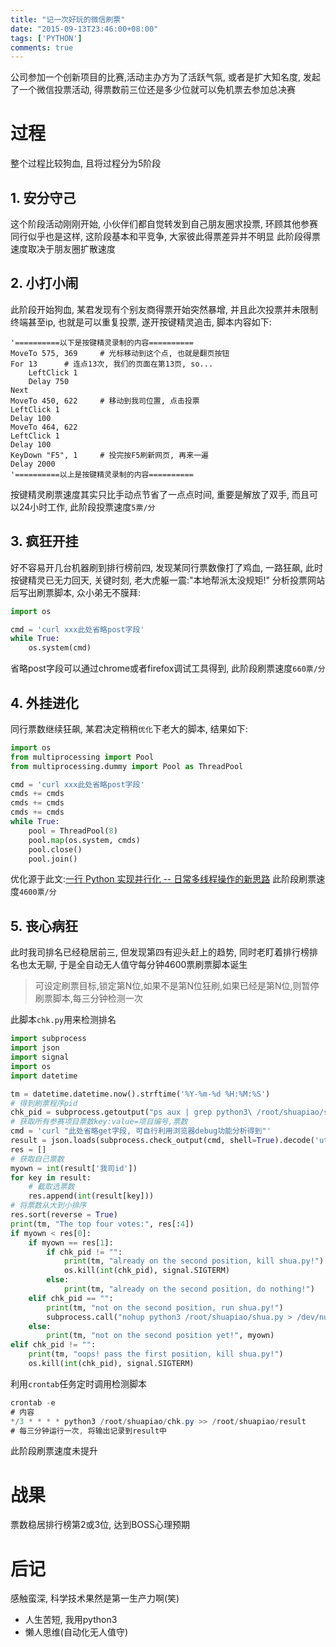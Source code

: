 ```yaml
---
title: "记一次好玩的微信刷票"
date: "2015-09-13T23:46:00+08:00"
tags: ['PYTHON']
comments: true
---
```



公司参加一个创新项目的比赛,活动主办方为了活跃气氛, 或者是扩大知名度, 发起了一个微信投票活动, 得票数前三位还是多少位就可以免机票去参加总决赛
# 过程
整个过程比较狗血, 且将过程分为5阶段
## 1. 安分守己
这个阶段活动刚刚开始, 小伙伴们都自觉转发到自己朋友圈求投票, 环顾其他参赛同行似乎也是这样, 这阶段基本和平竞争, 大家彼此得票差异并不明显
此阶段得票速度取决于朋友圈扩散速度
## 2. 小打小闹
此阶段开始狗血, 某君发现有个别友商得票开始突然暴增, 并且此次投票并未限制终端甚至ip, 也就是可以重复投票, 遂开按键精灵追击, 脚本内容如下:
```basic
'==========以下是按键精灵录制的内容==========
MoveTo 575, 369     # 光标移动到这个点, 也就是翻页按钮
For 13      # 连点13次, 我们的页面在第13页, so...
    LeftClick 1
    Delay 750
Next
MoveTo 450, 622     # 移动到我司位置, 点击投票
LeftClick 1
Delay 100
MoveTo 464, 622
LeftClick 1
Delay 100
KeyDown "F5", 1     # 投完按F5刷新网页, 再来一遍
Delay 2000
'==========以上是按键精灵录制的内容==========
```
按键精灵刷票速度其实只比手动点节省了一点点时间, 重要是解放了双手, 而且可以24小时工作, 此阶段投票速度`5票/分`
## 3. 疯狂开挂
好不容易开几台机器刷到排行榜前四, 发现某同行票数像打了鸡血, 一路狂飙, 此时按键精灵已无力回天, 关键时刻, 老大虎躯一震:"本地帮派太没规矩!" 分析投票网站后写出刷票脚本, 众小弟无不膜拜:
```python
import os

cmd = 'curl xxx此处省略post字段'
while True:
    os.system(cmd)
```
省略post字段可以通过chrome或者firefox调试工具得到, 此阶段刷票速度`660票/分`
## 4. 外挂进化
同行票数继续狂飙, 某君决定稍稍`优化`下老大的脚本, 结果如下:
```python
import os
from multiprocessing import Pool
from multiprocessing.dummy import Pool as ThreadPool

cmd = 'curl xxx此处省略post字段'
cmds += cmds
cmds += cmds
cmds += cmds
while True:
    pool = ThreadPool(8)
    pool.map(os.system, cmds)
    pool.close()
    pool.join()
```
优化源于此文:[一行 Python 实现并行化 -- 日常多线程操作的新思路](http://www.zhangzhibo.net/2014/02/01/parallelism-in-one-line/)
此阶段刷票速度`4600票/分`
## 5. 丧心病狂
此时我司排名已经稳居前三, 但发现第四有迎头赶上的趋势, 同时老盯着排行榜排名也太无聊, 于是全自动无人值守每分钟4600票刷票脚本诞生
> 可设定刷票目标,锁定第N位,如果不是第N位狂刷,如果已经是第N位,则暂停刷票脚本,每三分钟检测一次

此脚本`chk.py`用来检测排名
```python
import subprocess
import json
import signal
import os
import datetime

tm = datetime.datetime.now().strftime('%Y-%m-%d %H:%M:%S')
# 得到刷票程序pid
chk_pid = subprocess.getoutput("ps aux | grep python3\ /root/shuapiao/shua.py | grep -v grep | awk \'{print $2}\'")
# 获取所有参赛项目票数key:value=项目编号,票数
cmd = 'curl "此处省略get字段, 可自行利用浏览器debug功能分析得到"'
result = json.loads(subprocess.check_output(cmd, shell=True).decode('utf-8'))['map']
res = []
# 获取自己票数
myown = int(result['我司id'])
for key in result:
    # 截取选票数
    res.append(int(result[key]))
# 将票数从大到小排序
res.sort(reverse = True)
print(tm, "The top four votes:", res[:4])
if myown < res[0]:
    if myown == res[1]:
        if chk_pid != "":
            print(tm, "already on the second position, kill shua.py!")
            os.kill(int(chk_pid), signal.SIGTERM)
        else:
            print(tm, "already on the second position, do nothing!")
    elif chk_pid == "":
        print(tm, "not on the second position, run shua.py!")
        subprocess.call("nohup python3 /root/shuapiao/shua.py > /dev/null &", shell=True)
    else:
        print(tm, "not on the second position yet!", myown)
elif chk_pid != "":
    print(tm, "oops! pass the first position, kill shua.py!")
    os.kill(int(chk_pid), signal.SIGTERM)
```
利用`crontab`任务定时调用检测脚本
```c#
crontab -e
# 内容
*/3 * * * * python3 /root/shuapiao/chk.py >> /root/shuapiao/result
# 每三分钟运行一次, 将输出记录到result中
```
此阶段刷票速度未提升
# 战果
票数稳居排行榜第2或3位, 达到BOSS心理预期
# 后记
感触蛮深, 科学技术果然是第一生产力啊(笑)
- 人生苦短, 我用python3
- 懒人思维(自动化无人值守)